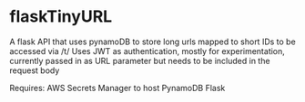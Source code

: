 # flaskTinyURL

A flask API that uses pynamoDB to store long urls mapped to short IDs to be accessed via /t/
Uses JWT as authentication, mostly for experimentation, currently passed in as URL parameter but needs to be included in the request body

Requires:
AWS Secrets Manager to host
PynamoDB
Flask


